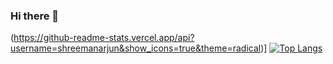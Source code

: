### Hi there 👋
(https://github-readme-stats.vercel.app/api?username=shreemanarjun&show_icons=true&theme=radical)]
[![Top Langs](https://github-readme-stats.vercel.app/api/top-langs/?username=shreemanarjun&langs_count=8)](https://github.com/anuraghazra/github-readme-stats)


<!--
**Shreemanarjun/Shreemanarjun** is a ✨ _special_ ✨ repository because its `README.md` (this file) appears on your GitHub profile.

Here are some ideas to get you started:

- 🔭 I’m currently working on ...
- 🌱 I’m currently learning ...
- 👯 I’m looking to collaborate on ...
- 🤔 I’m looking for help with ...
- 💬 Ask me about ...
- 📫 How to reach me: ...
- 😄 Pronouns: ...
- ⚡ Fun fact: ...
-->
